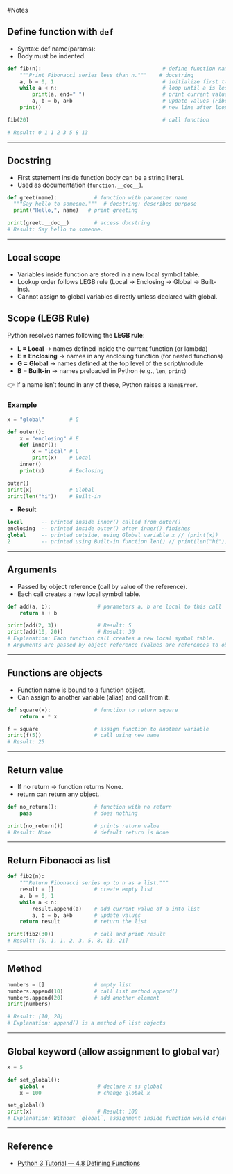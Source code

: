 #Notes
## Define function with `def`
  - Syntax: def name(params):
  - Body must be indented.
  ```python
  def fib(n):                                       # define function named fib with parameter n
      """Print Fibonacci series less than n."""    # docstring
      a, b = 0, 1                                   # initialize first two numbers
      while a < n:                                  # loop until a is less than n
          print(a, end=" ")                         # print current value of a
          a, b = b, a+b                             # update values (Fibonacci formula)
      print()                                       # new line after loop

  fib(20)                                           # call function

  # Result: 0 1 1 2 3 5 8 13
  ```
---
## Docstring
  - First statement inside function body can be a string literal.
  - Used as documentation (`function.__doc__`).
  ```python
  def greet(name):            # function with parameter name
    """Say hello to someone."""  # docstring: describes purpose
    print("Hello,", name)   # print greeting

  print(greet.__doc__)        # access docstring
  # Result: Say hello to someone.
  ```
---
## Local scope
  - Variables inside function are stored in a new local symbol table.
  - Lookup order follows LEGB rule (Local → Enclosing → Global → Built-ins).
  - Cannot assign to global variables directly unless declared with global.

## Scope (LEGB Rule)

Python resolves names following the **LEGB rule**:

- **L = Local** → names defined inside the current function (or lambda)  
- **E = Enclosing** → names in any enclosing function (for nested functions)  
- **G = Global** → names defined at the top level of the script/module  
- **B = Built-in** → names preloaded in Python (e.g., `len`, `print`)  

👉 If a name isn’t found in any of these, Python raises a `NameError`.

  ### Example
  ```python
  x = "global"        # G
  
  def outer():
      x = "enclosing" # E
      def inner():
          x = "local" # L
          print(x)    # Local
      inner()
      print(x)        # Enclosing
  
  outer()
  print(x)            # Global
  print(len("hi"))    # Built-in
  ```
  - **Result**
  ```sql
  local      -- printed inside inner() called from outer()
  enclosing  -- printed inside outer() after inner() finishes
  global     -- printed outside, using Global variable x // (print(x))
  2          -- printed using Built-in function len() // print(len("hi"))
  ```
---
## Arguments
  - Passed by object reference (call by value of the reference).
  - Each call creates a new local symbol table.
```python
def add(a, b):               # parameters a, b are local to this call
    return a + b

print(add(2, 3))             # Result: 5
print(add(10, 20))           # Result: 30
# Explanation: Each function call creates a new local symbol table.
# Arguments are passed by object reference (values are references to objects).
```
---
## Functions are objects
  - Function name is bound to a function object.
  - Can assign to another variable (alias) and call from it.
```python
def square(x):              # function to return square
    return x * x

f = square                  # assign function to another variable
print(f(5))                 # call using new name
# Result: 25
```
---
## Return value
- If no return → function returns None.
- return can return any object.
```python
def no_return():            # function with no return
    pass                    # does nothing

print(no_return())          # prints return value
# Result: None              # default return is None
```
---
## Return Fibonacci as list
```python
def fib2(n):
    """Return Fibonacci series up to n as a list."""
    result = []             # create empty list
    a, b = 0, 1
    while a < n:
        result.append(a)    # add current value of a into list
        a, b = b, a+b       # update values
    return result           # return the list

print(fib2(30))             # call and print result
# Result: [0, 1, 1, 2, 3, 5, 8, 13, 21]
```
---
## Method 
```python
numbers = []                # empty list
numbers.append(10)          # call list method append()
numbers.append(20)          # add another element
print(numbers)

# Result: [10, 20]
# Explanation: append() is a method of list objects
```
---
## Global keyword (allow assignment to global var)
```python
x = 5

def set_global():
    global x                 # declare x as global
    x = 100                  # change global x

set_global()
print(x)                     # Result: 100
# Explanation: Without `global`, assignment inside function would create a local x.
```
---
## Reference
- [Python 3 Tutorial — 4.8 Defining Functions](https://docs.python.org/3/tutorial/controlflow.html#defining-functions)
